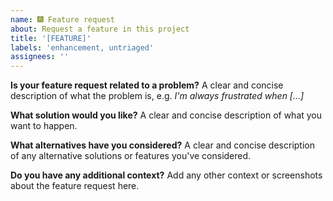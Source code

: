```yaml
---
name: 🎆 Feature request
about: Request a feature in this project
title: '[FEATURE]'
labels: 'enhancement, untriaged'
assignees: ''
---
```


**Is your feature request related to a problem?**
A clear and concise description of what the problem is, e.g. _I'm always frustrated when [...]_

**What solution would you like?**
A clear and concise description of what you want to happen.

**What alternatives have you considered?**
A clear and concise description of any alternative solutions or features you've considered.

**Do you have any additional context?**
Add any other context or screenshots about the feature request here.
